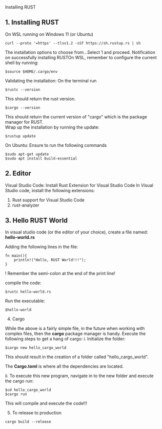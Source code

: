 Installing RUST

## 1. Installing RUST
On WSL running on Windows 11 (or Ubuntu)
```
curl --proto '=https' --tlsv1.2 -sSf https://sh.rustup.rs | sh
```   
The installation options to choose from…Select 1 and proceed.
Notification on successfully installing RUSTOn WSL, remember to configure the current shell by running:   
```
$source $HOME/.cargo/env
```
Validating the installation:
On the terminal run   
```
$rustc --version
```

This should return the rust version.    
```
$cargo --version
```
This should return the current version of "cargo" which is the package manager for RUST.    
Wrap up the installation by running the update:    
```
$rustup update
```

On Ubuntu:
Ensure to run the following commands
```
$sudo apt-get update
$sudo apt install build-essential
```

## 2. Editor
Visual Studio Code: Install Rust Extension for Visual Studio Code
In Visual Studio code, install the following extensions:
1. Rust support for Visual Studio Code
1. rust-analyzer


## 3. Hello RUST World

In visual studio code (or the editor of your choice), create a file named:   
**hello-world.rs**


Adding the following lines in the file:
```
fn main(){
    println!("Hello, RUST World!!!");
}
```    

! Remember the semi-colon at the end of the print line!    

compile the code:    
```
$rustc hello-world.rs
```

Run the executable:    
```
$hello-world
```


4. Cargo 

While the above is a fairly simple file, in the future when working with complex files, then the **cargo** package manager is handy. Execute the following steps to get a hang of cargo:
i. Initialize the folder:     
```
$cargo new hello_cargo_world
```  
This should result in the creation of a folder called "hello_cargo_world".


The **Cargo.toml** is where all the dependencies are located.   

ii. To execute this new program, navigate in to the new folder and execute the cargo run:   
```
$cd hello_cargo_world
$cargo run
```   

This will compile and execute the code!!!


5. To release to production

```
cargo build --release
```